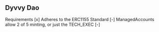 ## Dyvvy Dao ##

Requirements
[x] Adheres to the ERC1155 Standard
[-] ManagedAccounts allow 2 of 5 minting, or just the TECH_EXEC
[-] 